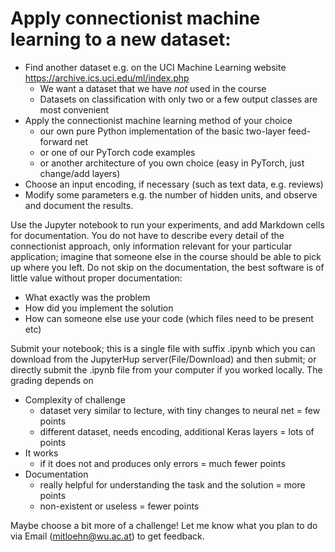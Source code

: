 # Apply connectionist machine learning to a new dataset:

-   Find another dataset e.g. on the UCI Machine Learning website
    https://archive.ics.uci.edu/ml/index.php
    -   We want a dataset that we have *not* used in the
        course
    -   Datasets on classification with only two or a few output classes
        are most convenient
-   Apply the connectionist machine learning method of your choice
    -   our own pure Python implementation of the basic two-layer
        feed-forward net
    -   or one of our PyTorch code examples
    -   or another architecture of you own choice (easy in PyTorch, just
        change/add layers)
-   Choose an input encoding, if necessary (such as text data, e.g.
    reviews)
-   Modify some parameters e.g. the number of hidden
    units, and observe and document the results.

Use the Jupyter notebook to run your experiments, and add Markdown cells
for documentation. You do not have to describe every
detail of the connectionist approach, only information relevant for your
particular application; imagine that someone else in the course should
be able to pick up where you left. Do not skip on the documentation, the
best software is of little value without proper documentation:

-   What exactly was the problem
-   How did you implement the solution
-   How can someone else use your code (which files need to be present
    etc)

Submit your notebook; this is a single file with suffix
.ipynb which you can download from the JupyterHup server(File/Download)
and then submit; or directly submit the .ipynb file from your computer
if you worked locally. The grading depends on

-   Complexity of challenge
    -   dataset very similar to lecture, with tiny changes to neural net
        = few points
    -   different dataset, needs encoding, additional Keras layers =
        lots of points
-   It works
    -   if it does not and produces only errors = much fewer points
-   Documentation
    -   really helpful for understanding the task and the solution =
        more points
    -   non-existent or useless = fewer points

Maybe choose a bit more of a challenge! Let me know what you plan to do
via Email (mitloehn@wu.ac.at) to get feedback.